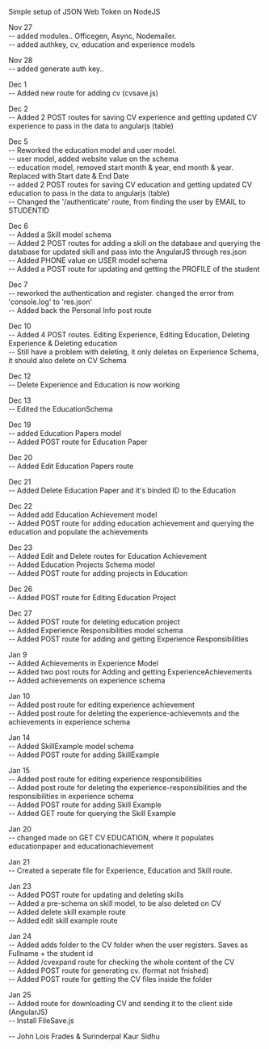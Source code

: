 Simple setup of JSON Web Token on NodeJS <br>


Nov 27 <br>
-- added modules.. Officegen, Async, Nodemailer. <br>
-- added authkey, cv, education and experience models <br>

Nov 28 <br>
-- added generate auth key.. <br>

Dec 1 <br>
-- Added new route for adding cv (cvsave.js) <br>

Dec 2 <br>
-- Added 2 POST routes for saving CV experience and getting updated CV experience to pass in the data to angularjs (table) <br>

Dec 5 <br>
-- Reworked the education model and user model. <br>
  -- user model, added website value on the schema <br>
  -- education model, removed start month & year, end month & year. Replaced with Start date & End Date <br>
-- added 2 POST routes for saving CV education and getting updated CV education to pass in the data to angularjs (table) <br>
-- Changed the '/authenticate' route, from finding the user by EMAIL to STUDENTID <br>

Dec 6 <br>
-- Added a Skill model schema <br>
-- Added 2 POST routes for adding a skill on the database and querying the database for updated skill and pass into the AngularJS through res.json <br>
-- Added PHONE value on USER model schema <br>
-- Added a POST route for updating and getting the PROFILE of the student <br>

Dec 7 <br>
-- reworked the authentication and register. changed the error from 'console.log' to 'res.json' <br>
-- Added back the Personal Info post route <br>

Dec 10 <br>
-- Added 4 POST routes. Editing Experience, Editing Education, Deleting Experience & Deleting education <br>
-- Still have a problem with deleting, it only deletes on Experience Schema, it should also delete on CV Schema <br>

Dec 12 <br>
-- Delete Experience and Education is now working <br>

Dec 13 <br>
-- Edited the EducationSchema <br>

Dec 19 <br>
-- added Education Papers model <br>
-- Added POST route for Education Paper <br>

Dec 20 <br>
-- Added Edit Education Papers route <br>

Dec 21 <br>
-- Added Delete Education Paper and it's binded ID to the Education <br>

Dec 22 <br>
-- Added add Education Achievement model <br>
-- Added POST route for adding education achievement and querying the education and populate the achievements <br>

Dec 23 <br>
-- Added Edit and Delete routes for Education Achievement <br>
-- Added Education Projects Schema model <br>
-- Added POST route for adding projects in Education <br>

Dec 26 <br>
-- Added POST route for Editing Education Project <br>

Dec 27 <br>
-- Added POST route for deleting education project <br>
-- Added Experience Responsibilities model schema <br>
-- Added POST route for adding and getting Experience Responsibilities <br>

Jan 9 <br>
-- Added Achievements in Experience Model<br>
-- Added two post routs for Adding and getting ExperienceAchievements<br>
-- Added achievements on experience schema<br>

Jan 10 <br>
-- Added post route for editing experience achievement <br>
-- Added post route for deleting the experience-achievemnts and the achievements in experience schema <br>

Jan 14 <br>
-- Added SkillExample model schema <br>
-- Added POST route for adding SkillExample <br>



Jan 15 <br>
-- Added post route for editing experience responsibilities <br>
-- Added post route for deleting the experience-responsibilities and the responsibilities in experience schema <br>
-- Added POST route for adding Skill Example <br>
-- Added GET route for querying the Skill Example <br>


Jan 20 <br>
-- changed made on GET CV EDUCATION, where it populates educationpaper and educationachievement <br>

Jan 21 <br>
-- Created a seperate file for Experience, Education and Skill route. <br>

Jan 23 <br>
-- Added POST route for updating and deleting skills <br>
-- Added a pre-schema on skill model, to be also deleted on CV <br>
-- Added delete skill example route <br>
-- Added edit skill example route <br>

Jan 24 <br>
-- Added adds folder to the CV folder when the user registers. Saves as Fullname + the student id <br>
-- Added /cvexpand route for checking the whole content of the CV <br>
-- Added POST route for generating cv. (format not fnished) <br>
-- Added POST route for getting the CV files inside the folder <br>

Jan 25 <br>
-- Added route for downloading CV and sending it to the client side (AngularJS) <br>
-- Install FileSave.js <br>


-- John Lois Frades & Surinderpal Kaur Sidhu

